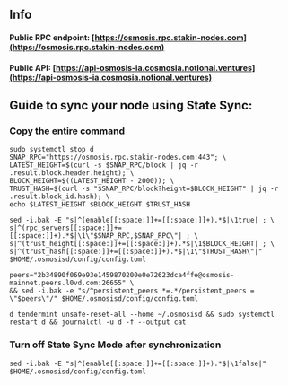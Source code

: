 ## Info
#### Public RPC endpoint: [https://osmosis.rpc.stakin-nodes.com](https://osmosis.rpc.stakin-nodes.com)
#### Public API: [https://api-osmosis-ia.cosmosia.notional.ventures](https://api-osmosis-ia.cosmosia.notional.ventures)

## Guide to sync your node using State Sync:

### Copy the entire command
```
sudo systemctl stop d
SNAP_RPC="https://osmosis.rpc.stakin-nodes.com:443"; \
LATEST_HEIGHT=$(curl -s $SNAP_RPC/block | jq -r .result.block.header.height); \
BLOCK_HEIGHT=$((LATEST_HEIGHT - 2000)); \
TRUST_HASH=$(curl -s "$SNAP_RPC/block?height=$BLOCK_HEIGHT" | jq -r .result.block_id.hash); \
echo $LATEST_HEIGHT $BLOCK_HEIGHT $TRUST_HASH

sed -i.bak -E "s|^(enable[[:space:]]+=[[:space:]]+).*$|\1true| ; \
s|^(rpc_servers[[:space:]]+=[[:space:]]+).*$|\1\"$SNAP_RPC,$SNAP_RPC\"| ; \
s|^(trust_height[[:space:]]+=[[:space:]]+).*$|\1$BLOCK_HEIGHT| ; \
s|^(trust_hash[[:space:]]+=[[:space:]]+).*$|\1\"$TRUST_HASH\"|" $HOME/.osmosisd/config/config.toml

peers="2b34890f069e93e1459870200e0e72623dca4ffe@osmosis-mainnet.peers.l0vd.com:26655" \
&& sed -i.bak -e "s/^persistent_peers *=.*/persistent_peers = \"$peers\"/" $HOME/.osmosisd/config/config.toml 

d tendermint unsafe-reset-all --home ~/.osmosisd && sudo systemctl restart d && journalctl -u d -f --output cat
```

### Turn off State Sync Mode after synchronization
```
sed -i.bak -E "s|^(enable[[:space:]]+=[[:space:]]+).*$|\1false|" $HOME/.osmosisd/config/config.toml
```
